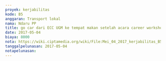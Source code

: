 ```yaml
---
proyek: kerjabilitas
kode: B5
anggaran: Transport lokal
nama: Ndaru PP
title: go car dari ECC UGM ke tempat makan setelah acara career workshop setengah hari
date: 2017-05-04
biaya: 8000
nota: https://wiki.ciptamedia.org/wiki/File:Mei_04_2017_kerjabilitas_B5_Gocar_eccUGM_tempatMakan_ndaru.png
tanggalpelunasan: 2017-05-04
notapelunasan:
---
```

